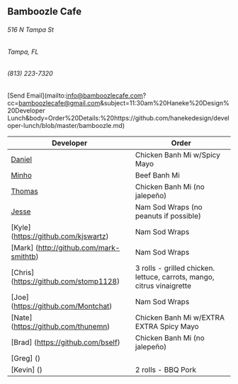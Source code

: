 ## Bamboozle Cafe
###### 516 N Tampa St
###### Tampa, FL
###### (813) 223-7320
[Send Email](mailto:info@bamboozlecafe.com?cc=bamboozlecafe@gmail.com&subject=11:30am%20Haneke%20Design%20Developer Lunch&body=Order%20Details:%20https://github.com/hanekedesign/developer-lunch/blob/master/bamboozle.md)

Developer     | Order
--------------|---------------------
[Daniel](https://github.com/dtartaglia)           	| Chicken Banh Mi w/Spicy Mayo
[Minho](https://github.com/minhochoi)               | Beef Banh Mi
[Thomas](https://github.com/ThomasKomarnicki)       | Chicken Banh Mi (no jalepeño)
[Jesse](https://github.com/jessecurry)              | Nam Sod Wraps (no peanuts if possible)
[Kyle] (https://github.com/kjswartz)                | Nam Sod Wraps
[Mark] (http://github.com/mark-smithtb)             | Nam Sod Wraps
[Chris] (https://github.com/stomp1128)              | 3 rolls - grilled chicken. lettuce, carrots, mango, citrus vinaigrette
[Joe] (https://github.com/Montchat)                 | Nam Sod Wraps
[Nate] (https://github.com/thunemn)                 | Chicken Banh Mi w/EXTRA EXTRA Spicy Mayo
[Brad] (https://github.com/bself)                   | Chicken Banh Mi (no jalepeño)                                         
[Greg] ()                                           | 
[Kevin] ()                                          | 2 rolls - BBQ Pork
